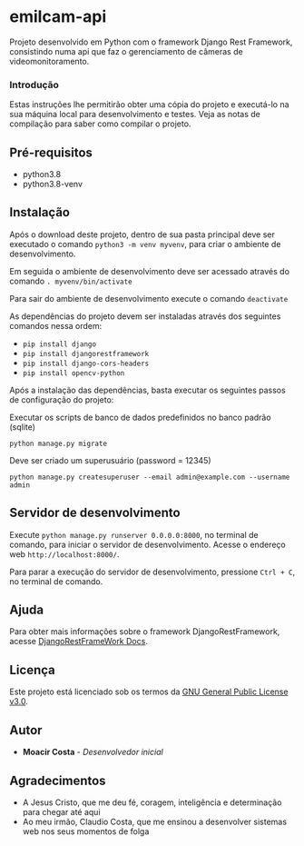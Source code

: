 # emilcam-api
Projeto desenvolvido em Python com o framework Django Rest Framework, consistindo numa api que faz o gerenciamento de câmeras de videomonitoramento.

### Introdução

Estas instruções lhe permitirão obter uma cópia do projeto e executá-lo na sua máquina local para desenvolvimento e testes. Veja as notas de compilação para saber como compilar o projeto.

## Pré-requisitos

* python3.8
* python3.8-venv

## Instalação

Após o download deste projeto, dentro de sua pasta principal deve ser executado o comando `python3 -m venv myvenv`, para criar o ambiente de desenvolvimento.

Em seguida o ambiente de desenvolvimento deve ser acessado através do comando `. myvenv/bin/activate`

Para sair do ambiente de desenvolvimento execute o comando `deactivate`

As dependências do projeto devem ser instaladas através dos seguintes comandos nessa ordem:
* `pip install django`
* `pip install djangorestframework`
* `pip install django-cors-headers`
* `pip install opencv-python`

Após a instalação das dependências, basta executar os seguintes passos de configuração do projeto:

Executar os scripts de banco de dados predefinidos no banco padrão (sqlite)

`python manage.py migrate`

Deve ser criado um superusuário (password = 12345)

`python manage.py createsuperuser --email admin@example.com --username admin`

## Servidor de desenvolvimento

Execute `python manage.py runserver 0.0.0.0:8000`, no terminal de comando, para iniciar o servidor de desenvolvimento. Acesse o endereço web `http://localhost:8000/`.

Para parar a execução do servidor de desenvolvimento, pressione `Ctrl + C`, no terminal de comando.

## Ajuda

Para obter mais informações sobre o framework DjangoRestFramework, acesse [DjangoRestFrameWork Docs](https://www.django-rest-framework.org/).

## Licença

Este projeto está licenciado sob os termos da [GNU General Public License v3.0](http://licencas.softwarelivre.org/gpl-3.0.pt-br.html).

## Autor

* **Moacir Costa** - *Desenvolvedor inicial*

## Agradecimentos

* A Jesus Cristo, que me deu fé, coragem, inteligência e determinação para chegar até aqui
* Ao meu irmão, Claudio Costa, que me ensinou a desenvolver sistemas web nos seus momentos de folga
